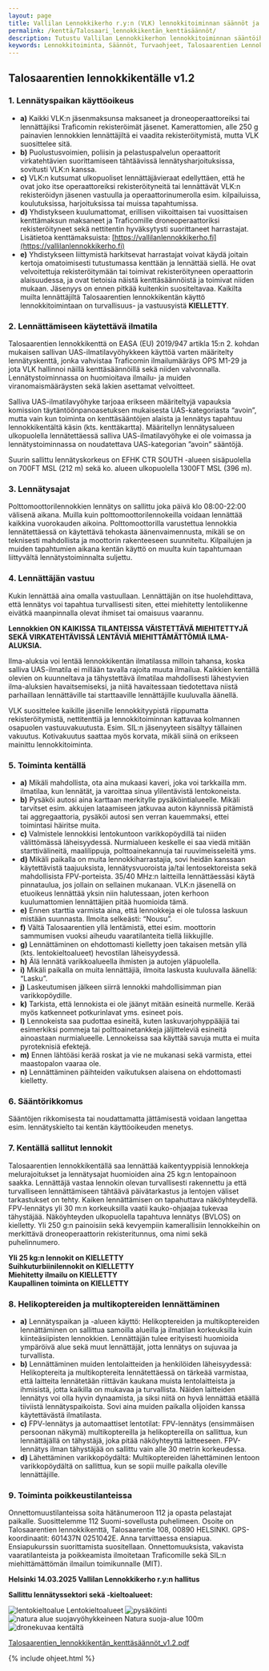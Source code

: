 ```yaml
---
layout: page
title: Vallilan Lennokkikerho r.y:n (VLK) lennokkitoiminnan säännöt ja turvaohjeet
permalink: /kenttä/Talosaari_lennokkikentän_kenttäsäännöt/
description: Tutustu Vallilan Lennokkikerhon lennokkitoiminnan sääntöihin ja turvaohjeisiin Talosaarentien lennokkikentällä. Ohjeet koskevat lennätyspaikan käyttöoikeutta, ilmatilan hallintaa, lennätysaikoja ja -korkeuksia sekä lennättämisen vastuullisuutta
keywords: Lennokkitoiminta, Säännöt, Turvaohjeet, Talosaarentien Lennokkikenttä, Helsinki, Ilmatilan Hallinta, Lennätysajat, Lennätyskorkeus, Vastuu, Turvallisuus, Rekisteröityminen, UAV, UAS, FPV, Suomen Ilmailuliitto, SIL
---
```



## Talosaarentien lennokkikentälle v1.2

### 1. Lennätyspaikan käyttöoikeus
- **a)** Kaikki VLK:n jäsenmaksunsa maksaneet ja droneoperaattoreiksi tai lennättäjiksi Traficomin rekisteröimät jäsenet. Kamerattomien, alle 250 g painavien lennokkien lennättäjiltä ei vaadita rekisteröitymistä, mutta VLK suosittelee sitä.
- **b)** Puolustusvoimien, poliisin ja pelastuspalvelun operaattorit virkatehtävien suorittamiseen tähtäävissä lennätysharjoituksissa, sovitusti VLK:n kanssa.
- **c)** VLK:n kutsumat ulkopuoliset lennättäjävieraat edellyttäen, että he ovat joko itse operaattoreiksi rekisteröityneitä tai lennättävät VLK:n rekisteröidyn jäsenen vastuulla ja operaattorinumerolla esim. kilpailuissa, koulutuksissa, harjoituksissa tai muissa tapahtumissa.
- **d)** Yhdistykseen kuulumattomat, erillisen viikoittaisen tai vuosittaisen kenttämaksun maksaneet ja Traficomille droneoperaattoriksi rekisteröityneet sekä nettitentin hyväksytysti suorittaneet harrastajat. Lisätietoa kenttämaksuista: [https://vallilanlennokkikerho.fi](https://vallilanlennokkikerho.fi)
- **e)** Yhdistykseen liittymistä harkitsevat harrastajat voivat käydä joitain kertoja omatoimisesti tutustumassa kenttään ja lennättää siellä. He ovat velvoitettuja rekisteröitymään tai toimivat rekisteröityneen operaattorin alaisuudessa, ja ovat tietoisia näistä kenttäsäännöistä ja toimivat niiden mukaan. Jäsenyys on ennen pitkää kuitenkin suositeltavaa. Kaikilta muilta lennättäjiltä Talosaarentien lennokkikentän käyttö lennokkitoimintaan on turvallisuus- ja vastuusyistä **KIELLETTY**.

### 2. Lennättämiseen käytettävä ilmatila
Talosaarentien lennokkikenttä on EASA (EU) 2019/947 artikla 15:n 2. kohdan mukaisen sallivan UAS-ilmatilavyöhykkeen käyttöä varten määritelty lennätyskenttä, jonka vahvistaa Traficomin ilmailumääräys OPS M1-29 ja jota VLK hallinnoi näillä kenttäsäännöillä sekä niiden valvonnalla. Lennätystoiminnassa on huomioitava ilmailu- ja muiden viranomaismääräysten sekä lakien asettamat velvoitteet.

Salliva UAS-ilmatilavyöhyke tarjoaa erikseen määriteltyjä vapauksia komission täytäntöönpanoasetuksen mukaisesta UAS-kategoriasta “avoin”, mutta vain kun toiminta on kenttäsääntöjen alaista ja lennätys tapahtuu lennokkikentältä käsin (kts. kenttäkartta). Määritellyn lennätysalueen ulkopuolella lennätettäessä salliva UAS-ilmatilavyöhyke ei ole voimassa ja lennätystoiminnassa on noudatettava UAS-kategorian ”avoin” sääntöjä.

Suurin sallittu lennätyskorkeus on EFHK CTR SOUTH -alueen sisäpuolella on 700FT MSL (212 m) sekä ko. alueen ulkopuolella 1300FT MSL (396 m).

### 3. Lennätysajat
Polttomoottorilennokkien lennätys on sallittu joka päivä klo 08:00-22:00 välisenä aikana. Muilla kuin polttomoottorilennokeilla voidaan lennättää kaikkina vuorokauden aikoina. Polttomoottorilla varustettua lennokkia lennätettäessä on käytettävä tehokasta äänenvaimennusta, mikäli se on teknisesti mahdollista ja moottorin rakenteeseen suunniteltu. Kilpailujen ja muiden tapahtumien aikana kentän käyttö on muulta kuin tapahtumaan liittyvältä lennätystoiminnalta suljettu.

### 4. Lennättäjän vastuu
Kukin lennättää aina omalla vastuullaan. Lennättäjän on itse huolehdittava, että lennätys voi tapahtua turvallisesti siten, ettei miehitetty lentoliikenne eivätkä maanpinnalla olevat ihmiset tai omaisuus vaarannu.

**Lennokkien ON KAIKISSA TILANTEISSA VÄISTETTÄVÄ MIEHITETTYJÄ SEKÄ VIRKATEHTÄVISSÄ LENTÄVIÄ MIEHITTÄMÄTTÖMIÄ ILMA-ALUKSIA.**

Ilma-aluksia voi lentää lennokkikentän ilmatilassa milloin tahansa, koska salliva UAS-ilmatila ei millään tavalla rajoita muuta ilmailua. Kaikkien kentällä olevien on kuunneltava ja tähystettävä ilmatilaa mahdollisesti lähestyvien ilma-aluksien havaitsemiseksi, ja niitä havaitessaan tiedotettava niistä parhaillaan lennättäville tai starttaaville lennättäjille kuuluvalla äänellä.

VLK suosittelee kaikille jäsenille lennokkityypistä riippumatta rekisteröitymistä, nettitenttiä ja lennokkitoiminnan kattavaa kolmannen osapuolen vastuuvakuutusta. Esim. SIL:n jäsenyyteen sisältyy tällainen vakuutus. Kotivakuutus saattaa myös korvata, mikäli siinä on erikseen mainittu lennokkitoiminta.

### 5. Toiminta kentällä
- **a)** Mikäli mahdollista, ota aina mukaasi kaveri, joka voi tarkkailla mm. ilmatilaa, kun lennätät, ja varoittaa sinua ylilentävistä lentokoneista.
- **b)** Pysäköi autosi aina karttaan merkitylle pysäköintialueelle. Mikäli tarvitset esim. akkujen lataamiseen jatkuvaa auton käynnissä pitämistä tai aggregaattoria, pysäköi autosi sen verran kauemmaksi, ettei toimintasi häiritse muita.
- **c)** Valmistele lennokkisi lentokuntoon varikkopöydillä tai niiden välittömässä läheisyydessä. Nurmialueen keskelle ei saa viedä mitään starttivälineitä, maalilippuja, polttoainekannuja tai ruuvimeisseleitä yms.
- **d)** Mikäli paikalla on muita lennokkiharrastajia, sovi heidän kanssaan käytettävistä taajuuksista, lennätysvuoroista ja/tai lentosektoreista sekä mahdollisista FPV-porteista. 35/40 MHz:n laitteilla lennättäessäsi käytä pinnataulua, jos jollain on sellainen mukanaan. VLK:n jäsenellä on etuoikeus lennättää yksin niin halutessaan, joten kerhoon kuulumattomien lennättäjien pitää huomioida tämä.
- **e)** Ennen starttia varmista aina, että lennokkeja ei ole tulossa laskuun mistään suunnasta. Ilmoita selkeästi: “Nousu”.
- **f)** Vältä Talosaarentien yllä lentämistä, ettei esim. moottorin sammumisen vuoksi aiheudu vaaratilanteita tiellä liikkujille.
- **g)** Lennättäminen on ehdottomasti kielletty joen takaisen metsän yllä (kts. lentokieltoalueet) hevostilan läheisyydessä.
- **h)** Älä lennätä varikkoalueella ihmisten ja autojen yläpuolella.
- **i)** Mikäli paikalla on muita lennättäjiä, ilmoita laskusta kuuluvalla äänellä: “Lasku”.
- **j)** Laskeutumisen jälkeen siirrä lennokki mahdollisimman pian varikkopöydille.
- **k)** Tarkista, että lennokista ei ole jäänyt mitään esineitä nurmelle. Kerää myös katkenneet potkurinlavat yms. esineet pois.
- **l)** Lennokeista saa pudottaa esineitä, kuten laskuvarjohyppääjiä tai esimerkiksi pommeja tai polttoainetankkeja jäljitteleviä esineitä ainoastaan nurmialueelle. Lennokeissa saa käyttää savuja mutta ei muita pyroteknisiä efektejä.
- **m)** Ennen lähtöäsi kerää roskat ja vie ne mukanasi sekä varmista, ettei maastopalon vaaraa ole.
- **n)** Lennättäminen päihteiden vaikutuksen alaisena on ehdottomasti kielletty.

### 6. Sääntörikkomus
Sääntöjen rikkomisesta tai noudattamatta jättämisestä voidaan langettaa esim. lennätyskielto tai kentän käyttöoikeuden menetys.

### 7. Kentällä sallitut lennokit
Talosaarentien lennokkikentällä saa lennättää kaikentyyppisiä lennokkeja melurajoitukset ja lennätysajat huomioiden aina 25 kg:n lentopainoon saakka. Lennättäjä vastaa lennokin olevan turvallisesti rakennettu ja että turvalliseen lennättämiseen tähtäävä päivätarkastus ja lentojen väliset tarkastukset on tehty. Kaiken lennättämisen on tapahuttava näköyhteydellä. FPV-lennätys yli 30 m:n korkeuksilla vaatii kauko-ohjaajaa tukevaa tähystäjää. Näköyhteyden ulkopuolella tapahtuva lennätys (BVLOS) on kielletty. Yli 250 g:n painoisiin sekä kevyempiin kamerallisiin lennokkeihin on merkittävä droneoperaattorin rekisteritunnus, oma nimi sekä puhelinnumero. 

**Yli 25 kg:n lennokit on KIELLETTY**  
**Suihkuturbiinilennokit on KIELLETTY**  
**Miehitetty ilmailu on KIELLETTY**  
**Kaupallinen toiminta on KIELLETTY**

### 8. Helikoptereiden ja multikoptereiden lennättäminen
- **a)** Lennätyspaikan ja -alueen käyttö: Helikoptereiden ja multikoptereiden lennättäminen on sallittua samoilla alueilla ja ilmatilan korkeuksilla kuin kiinteäsiipisten lennokkien. Lennättäjän tulee erityisesti huomioida ympäröivä alue sekä muut lennättäjät, jotta lennätys on sujuvaa ja turvallista.
- **b)** Lennättäminen muiden lentolaitteiden ja henkilöiden läheisyydessä: Helikoptereita ja multikoptereita lennätettäessä on tärkeää varmistaa, että laitteita lennätetään riittävän kaukana muista lentolaitteista ja ihmisistä, jotta kaikilla on mukavaa ja turvallista. Näiden laitteiden lennätys voi olla hyvin dynaamista, ja siksi niitä on hyvä lennättää etäällä tiiviistä lennätyspaikoista. Sovi aina muiden paikalla olijoiden kanssa käytettävästä ilmatilasta.
- **c)** FPV-lennätys ja automaattiset lentotilat: FPV-lennätys (ensimmäisen persoonan näkymä) multikoptereilla ja helikoptereilla on sallittua, kun lennättäjällä on tähystäjä, joka pitää näköyhteyttä laitteeseen. FPV-lennätys ilman tähystäjää on sallittu vain alle 30 metrin korkeudessa.
- **d)** Lähettäminen varikkopöydältä: Multikoptereiden lähettäminen lentoon varikkopöydältä on sallittua, kun se sopii muille paikalla oleville lennättäjille.

### 9. Toiminta poikkeustilanteissa
Onnettomuustilanteissa soita hätänumeroon 112 ja opasta pelastajat paikalle. Suosittelemme 112 Suomi-sovellusta puhelimeen. Osoite on Talosaarentien lennokkikenttä, Talosaarentie 108, 00890 HELSINKI. GPS-koordinaatit: 601437N 0251042E. Anna tarvittaessa ensiapua. Ensiapukurssin suorittamista suositellaan. Onnettomuuksista, vakavista vaaratilanteista ja poikkeamista ilmoitetaan Traficomille sekä SIL:n miehittämättömän ilmailun toimikunnalle (MIT).

**Helsinki 14.03.2025 Vallilan Lennokkikerho r.y:n hallitus**




**Sallittu lennätyssektori sekä -kieltoalueet:**

<div class="image-container">
<img src="/images/kieltoalue.png" alt="lentokieltoalue"/>
Lentokieltoalueet
<img src="/images/parkki.jpg" alt="pysäköinti"/>
<img src="/images/natura-alue.jpg" alt="natura alue suojavyöhykkeineen"/>
Natura suoja-alue 100m
<img src="/images/lennokkikuvia/lennokkikenttä-3.jpg" alt="dronekuvaa kentältä" />
</div>









[Talosaarentien_lennokkikentän_kenttäsäännöt_v1.2.pdf](/images/Talosaarentien_lennokkikentän_kenttäsäännöt_v1.2.pdf)

{% include ohjeet.html %}
